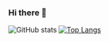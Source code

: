 ### Hi there 👋
![GitHub stats](https://github-readme-stats.vercel.app/api?username=flookkyz&hide=issues&show_icons=true&line_height=25&theme=react)
[![Top Langs](https://github-readme-stats.vercel.app/api/top-langs/?username=flookkyz&layout=compact&theme=react)](https://github.com/anuraghazra/github-readme-stats)
<!--
**flookkyz/flookkyz** is a ✨ _special_ ✨ repository because its `README.md` (this file) appears on your GitHub profile.

Here are some ideas to get you started:

- 🔭 I’m currently working on ...
- 🌱 I’m currently learning ...
- 👯 I’m looking to collaborate on ...
- 🤔 I’m looking for help with ...
- 💬 Ask me about ...
- 📫 How to reach me: ...
- 😄 Pronouns: ...
- ⚡ Fun fact: ...
-->
